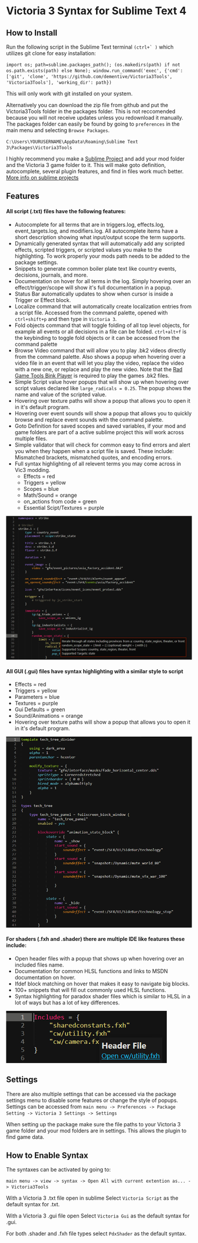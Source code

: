 # Victoria 3 Syntax for Sublime Text 4

## How to Install

Run the following script in the Sublime Text terminal ```(ctrl+` )``` which utilizes git clone for easy installation:
```
import os; path=sublime.packages_path(); (os.makedirs(path) if not os.path.exists(path) else None); window.run_command('exec', {'cmd': ['git', 'clone', 'https://github.com/dementive/Victoria3Tools', 'Victoria3Tools'], 'working_dir': path})
```
This will only work with git installed on your system.

Alternatively you can download the zip file from github and put the Victoria3Tools folder in the packages folder. This is not reccomended because you will not receive updates unless you redownload it manually.
The packages folder can easily be found by going to ```preferences``` in the main menu and selecting ```Browse Packages```.
```
C:\Users\YOURUSERNAME\AppData\Roaming\Sublime Text 3\Packages\Victoria3Tools
```

I highly recommend you make a [Sublime Project](https://www.sublimetext.com/docs/projects.html) and add your mod folder and the Victoria 3 game folder to it. This will make goto definition, autocomplete, several plugin features, and find in files work much better. [More info on sublime projects](https://www.youtube.com/watch?v=7QsL7_zxteU)

## Features

#### All script (.txt) files have the following features:
- Autocomplete for all terms that are in triggers.log, effects.log, event_targets.log, and modifiers.log. All autocomplete items have a short description showing what input/output scope the term supports.
- Dynamically generated syntax that will automatically add any scripted effects, scripted triggers, or scripted values you make to the highlighting. To work properly your mods path needs to be added to the package settings.
- Snippets to generate common boiler plate text like country events, decisions, journals, and more.
- Documentation on hover for all terms in the log. Simply hovering over an effect/trigger/scope will show it's full documentation in a popup.
- Status Bar automatically updates to show when cursor is inside a Trigger or Effect block.
- Localize command that will automatically create localization entries from a script file. Accessed from the command palette, opened with `ctrl+shift+p` and then type in `Victoria 3`.
- Fold objects command that will toggle folding of all top level objects, for example all events or all decisions in a file can be folded. `ctrl+alt+f` is the keybinding to toggle fold objects or it can be accessed from the command palette
- Browse Video command that will allow you to play .bk2 videos directly from the command palette. Also shows a popup when hovering over a video file in an event that will let you play the video, replace the video with a new one, or replace and play the new video. Note that the [Rad Game Tools Bink Player](http://www.radgametools.com/bnkdown.htm) is required to play the games .bk2 files.
- Simple Script value hover popups that will show up when hovering over script values declared like `large_radicals = 0.25`. The popup shows the name and value of the scripted value.
- Hovering over texture paths will show a popup that allows you to open it in it's default program.
- Hovering over event sounds will show a popup that allows you to quickly browse and replace event sounds with the command palette.
- Goto Definition for saved scopes and saved variables, if your mod and game folders are part of a active sublime project this will work across multiple files.
- Simple validator that will check for common easy to find errors and alert you when they happen when a script file is saved. These include: Mismatched brackets, mismatched quotes, and encoding errors.
- Full syntax highlighting of all relevent terms you may come across in Vic3 modding.
	- Effects = red
	- Triggers = yellow
	- Scopes = blue
	- Math/Sound = orange
	- on_actions from code = green
	- Essential Scipt/Textures = purple

![Script Screenshot](/images/script.png)

#### All GUI (.gui) files have syntax highlighting with a similar style to script
- Effects = red
- Triggers = yellow
- Parameters = blue
- Textures = purple
- Gui Defaults = green
- Sound/Animations = orange
- Hovering over texture paths will show a popup that allows you to open it in it's default program.

![Gui Screenshot](/images/gui.png)

#### For shaders (.fxh and .shader) there are multiple IDE like features these include:
- Open header files with a popup that shows up when hovering over an included files name.
- Documentation for common HLSL functions and links to MSDN documentation on hover.
- Ifdef block matching on hover that makes it easy to navigate big blocks.
- 100+ snippets that will fill out commonly used HLSL functions.
- Syntax highlighting for paradox shader files which is similar to HLSL in a lot of ways but has a lot of key differences.

![Shader Screenshot](/images/shader.png)

## Settings

There are also multiple settings that can be accessed via the package settings menu to disable some features or change the style of popups. Settings can be accessed from `main menu -> Preferences -> Package Setting -> Victoria 3 Settings -> Settings`

When setting up the package make sure the file paths to your Victoria 3 game folder and your mod folders are in settings. This allows the plugin to find game data.

## How to Enable Syntax

The syntaxes can be activated by going to:
```
main menu -> view -> syntax -> Open All with current extention as... -> Victoria3Tools
```
With a Victoria 3 .txt file open in sublime 
Select ```Victoria Script``` as the default syntax for .txt.

With a Victoria 3 .gui file open
Select ```Victoria Gui``` as the default syntax for .gui.

For both .shader and .fxh file types select ```PdxShader``` as the default syntax.
